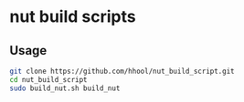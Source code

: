 # nut build scripts

## Usage

```bash
git clone https://github.com/hhool/nut_build_script.git
cd nut_build_script
sudo build_nut.sh build_nut
```
